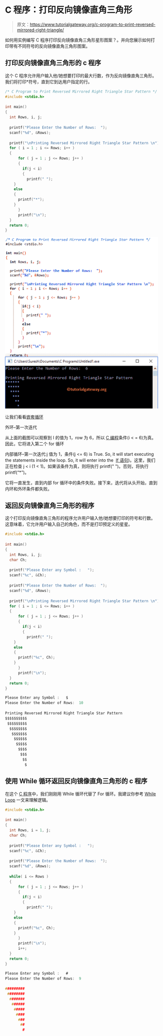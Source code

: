 # C 程序：打印反向镜像直角三角形

> 原文：<https://www.tutorialgateway.org/c-program-to-print-reversed-mirrored-right-triangle/>

如何用实例编写 C 程序打印反向镜像直角三角形星形图案？。并向您展示如何打印带有不同符号的反向镜像直角三角形图案。

## 打印反向镜像直角三角形的 c 程序

这个 C 程序允许用户输入他/她想要打印的最大行数，作为反向镜像直角三角形。我们将打印*符号，直到它到达用户指定的行。

```c
/* C Program to Print Reversed Mirrored Right Triangle Star Pattern */
#include <stdio.h>

int main() 
{
  int Rows, i, j;

  printf("Please Enter the Number of Rows:  ");
  scanf("%d", &Rows);

  printf("\nPrinting Reversed Mirrored Right Triangle Star Pattern \n");
  for ( i = 1 ; i <= Rows; i++ ) 
  {
      for ( j = 1 ; j <= Rows; j++ ) 
      {
      	if(j < i)
      	{
          printf(" ");
	}
	else
	{
	  printf("*");		  	
	}         
      }
      printf("\n");
  }
  return 0;
}
```

![C Program to Print Reversed Mirrored Right Triangle Star Pattern 1](img/a890db09ea441b7a6171906d68d89523.png)

让我们看看[嵌套循环](https://www.tutorialgateway.org/for-loop-in-c-programming/)

外环–第一次迭代

从上面的截图可以观察到 I 的值为 1，row 为 6，所以 [C 编程](https://www.tutorialgateway.org/c-programming/)条件(i < = 6)为真。因此，它将进入第二个 for 循环

内部循环–第一次迭代:j 值为 1，条件(j <= 6) is True. So, it will start executing the statements inside the loop. So, it will enter into the  [If 语句](https://www.tutorialgateway.org/if-statement-in-c/))。这里，我们正在检查 j < i (1 < 1)。如果该条件为真，则将执行 printf(" ")。否则，将执行 printf(“*”)。

它将一直发生，直到内部 for 循环中的条件失败。接下来，迭代将从头开始，直到内环和外环条件都失败。

## 返回反向镜像直角三角形的程序

这个打印反向镜像直角三角形的程序允许用户输入他/她想要打印的符号和行数。这意味着，它允许用户输入自己的角色，而不是打印预定义的星星。

```c
#include <stdio.h>

int main() 
{
  int Rows, i, j;
  char Ch;

  printf("Please Enter any Symbol :   ");
  scanf("%c", &Ch); 

  printf("Please Enter the Number of Rows:  ");
  scanf("%d", &Rows);

  printf("\nPrinting Reversed Mirrored Right Triangle Star Pattern \n");
  for ( i = 1 ; i <= Rows; i++ ) 
  {
      for ( j = 1 ; j <= Rows; j++ ) 
      {
      	if(j < i)
      	{
          printf(" ");
	}
	else
	{
	  printf("%c", Ch);		  	
	}         
      }
      printf("\n");
  }
  return 0;
}
```

```c
Please Enter any Symbol :   $
Please Enter the Number of Rows:  10

Printing Reversed Mirrored Right Triangle Star Pattern 
$$$$$$$$$$
 $$$$$$$$$
  $$$$$$$$
   $$$$$$$
    $$$$$$
     $$$$$
      $$$$
       $$$
        $$
         $
```

## 使用 While 循环返回反向镜像直角三角形的 c 程序

在这个 [C 程序](https://www.tutorialgateway.org/c-programming-examples/)中，我们刚刚用 While 循环代替了 For 循环。我建议你参考 [While Loop](https://www.tutorialgateway.org/while-loop-in-c/) 一文来理解逻辑。

```c
#include <stdio.h>

int main() 
{
  int Rows, i = 1, j;
  char Ch;

  printf("Please Enter any Symbol :   ");
  scanf("%c", &Ch); 

  printf("Please Enter the Number of Rows:  ");
  scanf("%d", &Rows);

  while( i <= Rows ) 
  {
      for ( j = 1 ; j <= Rows; j++ ) 
      {
      	if(j < i)
      	{
          printf(" ");
	}
	else
	{
	  printf("%c", Ch);		  	
	}         
      }
      printf("\n");
      i++;
  }
  return 0;
}
```

```c
Please Enter any Symbol :   #
Please Enter the Number of Rows:  9

#########
 ########
  #######
   ######
    #####
     ####
      ###
       ##
        #
```